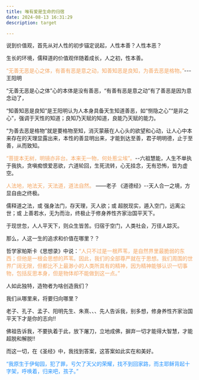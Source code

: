 ```yaml
---
title: 唯有爱是生命的归宿
date: 2024-08-13 16:31:29
description: target

---
```


说到价值观，首先从对人性的初步锚定说起，人性本善？人性本恶？

生长的环境，儒释道的价值观伴随着成长，人之初，性本善。

<font color=SandyBrown>“无善无恶是心之体，有善有恶是意之动，知善知恶是良知，为善去恶是格物。”</font>---王阳明

“无善无恶是心之体”心的本体是没有善恶，“有善有恶是意之动”有了善恶是因为意念动了，

“知善知恶是良知”是王阳明认为人本身具备天生知道善恶，如“恻隐之心”“是非之心”，强调于天性的知道；良知乃天赋的知道，良能乃天赋的能力。

“为善去恶是格物”就是要格物至知，消灭蒙蔽在人心头的欲望和心动，让人心中本来存在的天理显露出来，本性的善显明出来，才能到达至善，君子明明德，止于至善，从而致知。

<font color=SandyBrown>“菩提本无树，明镜亦非台。本来无一物，何处惹尘埃”。</font>--六祖慧能，人生不单执于我执，贪嗔痴恨爱恶欲，六道轮回，生死流转，心无挂念，无有恐怖，皆为虚空。

<font color=SandyBrown>人法地，地法天，天法道，道法自然。</font> ——老子 《道德经》--天人合一之境，方显自由之终极。

儒释道之法，或 强身法门，存天理，灭人欲；或 超脱现实，遁入空门，远离尘世；或 ‌上善若水，无为而治，终极止于修身养性齐家治国平天下。

于现世忽，人人平天下，则众生皆苦。归宿于空门，人类社会，万径人踪灭。

那么，人这一生的追求和价值在哪里？？

哲学家帕斯卡《思想录》中说：<font color=SandyBrown>“人只不过是一根芦苇，是自然界里最脆弱的东西；但他是一根会思想的芦苇。因此，我们的全部尊严就在于思想。我们周围的世界广阔无限，但都比不上最渺小的人类所具有的精神，因为精神能够认识一切事物，包括反思本身，但是物体却不能做到这一点。”</font>

人如此独特，造物者为啥创造我们？

我们从哪里来，将要归向哪里？

老子、孔子、孟子、阳明先生、朱熹、、、先人告诉我，别多想，修身养性齐家治国平天下才是你的志向!!

佛祖告诉我，不要执着于此，放下屠刀，立地成佛，摒弃一切才能得大智慧，才能超脱和解脱!!

而这一切，在《圣经》中，我找到答案，这答案如此实在和美好。

<font color=DodgerBlue>“我原生于伊甸园，犯了罪，亏欠了天父的荣耀，找不到回家路，而主耶稣背起十字架，呼唤着，归来吧，孩子。”</font>

